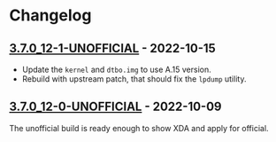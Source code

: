# Changelog

## [3.7.0_12-1-UNOFFICIAL] - 2022-10-15

- Update the `kernel` and `dtbo.img` to use A.15 version.
- Rebuild with upstream patch, that should fix the `lpdump` utility.

[3.7.0_12-1-UNOFFICIAL]: https://github.com/oneplus-pickle-roms/android_device_oneplus_pickle-twrp/releases/tag/3.7.0_12-1-UNOFFICIAL


## [3.7.0_12-0-UNOFFICIAL] - 2022-10-09

The unofficial build is ready enough to show XDA and apply for official.

[3.7.0_12-0-UNOFFICIAL]: https://github.com/oneplus-pickle-roms/android_device_oneplus_pickle-twrp/releases/tag/3.7.0_12-0-UNOFFICIAL
